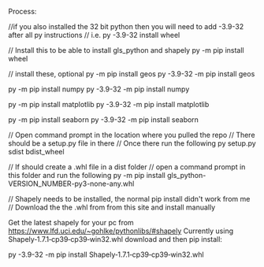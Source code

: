 Process:

//if you also installed the 32 bit python then you will need to add -3.9-32 after all py instructions
// i.e. py -3.9-32 install wheel

// Install this to be able to install gls_python and shapely
py -m pip install wheel

// install these, optional
py -m pip install geos
py -3.9-32 -m pip install geos

py -m pip install numpy
py -3.9-32 -m pip install numpy

py -m pip install matplotlib
py -3.9-32 -m pip install matplotlib

py -m pip install seaborn
py -3.9-32 -m pip install seaborn

// Open command prompt in the location where you pulled the repo
// There should be a setup.py file in there
// Once there run the following
py setup.py sdist bdist_wheel

// If should create a .whl file in a dist folder
// open a command prompt in this folder and run the following
py -m pip install gls_python-VERSION_NUMBER-py3-none-any.whl


// Shapely needs to be installed, the normal pip install didn't work from me
// Download the the .whl from from this site and install manually

Get the latest shapely for your pc from
https://www.lfd.uci.edu/~gohlke/pythonlibs/#shapely
Currently using Shapely‑1.7.1‑cp39‑cp39‑win32.whl
download and then pip install:

py -3.9-32 -m pip install Shapely‑1.7.1‑cp39‑cp39‑win32.whl